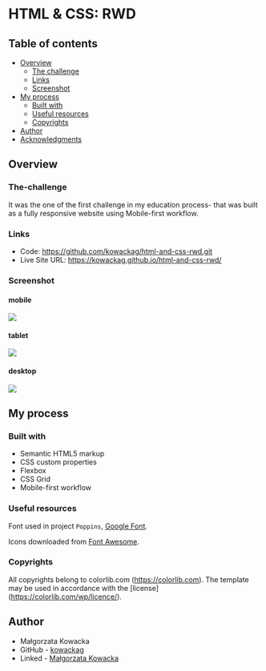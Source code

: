 # HTML & CSS: RWD

## Table of contents

- [Overview](#overview)
  - [The challenge](#the-challenge)
  - [Links](#links)
  - [Screenshot](#screenshot)
- [My process](#my-process)
  - [Built with](#built-with)
  - [Useful resources](#useful-resources)
  - [Copyrights](#copyrights)
- [Author](#author)
- [Acknowledgments](#acknowledgments)

## Overview 

### The-challenge

It was the one of the first challenge in my education process- that was built as a fully responsive website using Mobile-first workflow.

### Links

- Code: https://github.com/kowackag/html-and-css-rwd.git
- Live Site URL: https://kowackag.github.io/html-and-css-rwd/ 

### Screenshot


#### mobile 

![](./assets/AppLab-mobile.png)

#### tablet

![](./assets/AppLab-tablet.png)

#### desktop

![](./assets/AppLab-desktop.png)

## My process

### Built with

- Semantic HTML5 markup
- CSS custom properties
- Flexbox
- CSS Grid
- Mobile-first workflow

### Useful resources

Font used in project `Poppins`, [Google Font](https://fonts.google.com/specimen/Poppins).

Icons downloaded from [Font Awesome](https://fontawesome.com/).

### Copyrights
All copyrights belong to colorlib.com (https://colorlib.com).
The template may be used in accordance with the [license] (https://colorlib.com/wp/licence/).

## Author

- Małgorzata Kowacka
- GitHub - [kowackag](https://github.com/kowackag)
- Linked - [Małgorzata Kowacka](https://www.linkedin.com/in/ma%C5%82gorzata-kowacka-0258a812a/)